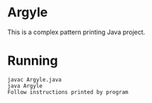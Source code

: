 # Argyle

This is a complex pattern printing Java project. 

# Running
```
javac Argyle.java
java Argyle 
Follow instructions printed by program
```